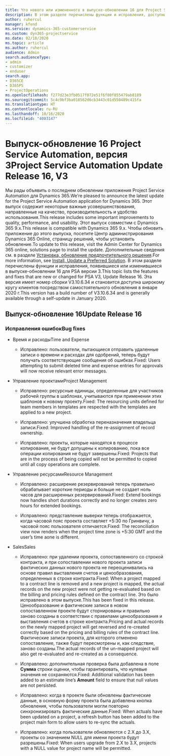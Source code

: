 ```yaml
---
title: Что нового или измененного в выпуске-обновлении 16 для Project Service Automation версии 3
description: В этом разделе перечислены функции и исправления, доступные в выпуске-обновлении 16 для Project Service Automation версии 3.
author: ruhercul
manager: kfend
ms.service: dynamics-365-customerservice
ms.custom: dyn365-projectservice
ms.date: 02/18/2020
ms.topic: article
ms.author: ruhercul
audience: Admin
search.audienceType:
- admin
- customizer
- enduser
search.app:
- D365CE
- D365PS
- ProjectOperations
ms.openlocfilehash: f277d23e3fb0517f072e51f6f80f855479ab8189
ms.sourcegitcommit: 5c4c9bf3ba018562d6cb3443c01d550489c415fa
ms.translationtype: HT
ms.contentlocale: ru-RU
ms.lasthandoff: 10/16/2020
ms.locfileid: "4083147"
---
```

# <a name="project-service-automation-update-release-16-v3"></a><span data-ttu-id="06fbe-103">Выпуск-обновление 16 Project Service Automation, версия 3</span><span class="sxs-lookup"><span data-stu-id="06fbe-103">Project Service Automation Update Release 16, V3</span></span>

<span data-ttu-id="06fbe-104">Мы рады объявить о последнем обновлении приложения Project Service Automation для Dynamics 365.</span><span class="sxs-lookup"><span data-stu-id="06fbe-104">We’re pleased to announce the latest update for the Project Service Automation application for Dynamics 365.</span></span> <span data-ttu-id="06fbe-105">Этот выпуск содержит некоторые важные усовершенствования, направленные на качество, производительность и удобство использования.</span><span class="sxs-lookup"><span data-stu-id="06fbe-105">This release includes some important improvements to quality, performance, and usability.</span></span>  <span data-ttu-id="06fbe-106">Этот выпуск совместим с Dynamics 365 9.x.</span><span class="sxs-lookup"><span data-stu-id="06fbe-106">This release is compatible with Dynamics 365 9.x.</span></span> <span data-ttu-id="06fbe-107">Чтобы обновить приложение до этого выпуска, посетите Центр администрирования Dynamics 365 Online, страницу решений, чтобы установить обновление.</span><span class="sxs-lookup"><span data-stu-id="06fbe-107">To update to this release, visit the Admin Center for Dynamics 365 online, solutions page to install the update.</span></span> <span data-ttu-id="06fbe-108">Дополнительные сведения см. в разделе [Установка, обновление предпочтительного решения](https://docs.microsoft.com/dynamics365/project-service/upgrade-psa-home-page).</span><span class="sxs-lookup"><span data-stu-id="06fbe-108">For more information, see [Install, Update a Preferred Solution](https://docs.microsoft.com/dynamics365/project-service/upgrade-psa-home-page).</span></span>
<span data-ttu-id="06fbe-109">В этом разделе перечислены функции и исправления, появившиеся или изменившиеся в выпуске-обновлении 16 для PSA версии 3.</span><span class="sxs-lookup"><span data-stu-id="06fbe-109">This topic lists the features and fixes that are new or changed for PSA V3, Update Release 16.</span></span> <span data-ttu-id="06fbe-110">Эта версия имеет номер сборки V3.10.6.34 и становится доступна широкому кругу клиентов посредством самостоятельного обновления в январе 2020 г.</span><span class="sxs-lookup"><span data-stu-id="06fbe-110">This version has a build number of V3.10.6.34 and is generally available through a self-update in January 2020.</span></span>


## <a name="update-release-16"></a><span data-ttu-id="06fbe-111">Выпуск-обновление 16</span><span class="sxs-lookup"><span data-stu-id="06fbe-111">Update Release 16</span></span>

### <a name="bug-fixes"></a><span data-ttu-id="06fbe-112">Исправления ошибок</span><span class="sxs-lookup"><span data-stu-id="06fbe-112">Bug fixes</span></span>

-   <span data-ttu-id="06fbe-113">Время и расходы</span><span class="sxs-lookup"><span data-stu-id="06fbe-113">Time and Expense</span></span>

    -   <span data-ttu-id="06fbe-114">Исправлено: пользователи, пытающиеся отправить удаленные записи о времени и расходах для одобрений, теперь будут получать соответствующие сообщения об ошибках.</span><span class="sxs-lookup"><span data-stu-id="06fbe-114">Fixed: Users attempting to submit deleted time and expense entries for approvals will now receive relevant error messages.</span></span>

-   <span data-ttu-id="06fbe-115">Управление проектами</span><span class="sxs-lookup"><span data-stu-id="06fbe-115">Project Management</span></span>

    -   <span data-ttu-id="06fbe-116">Исправлено: ресурсные единицы, определенные для участников рабочей группы в шаблонах, учитываются при применении этих шаблонов к новому проекту.</span><span class="sxs-lookup"><span data-stu-id="06fbe-116">Fixed: The resourcing units defined for team members in templates are respected with the templates are applied to a new project.</span></span>

    -   <span data-ttu-id="06fbe-117">Исправлено: улучшена обработка переназначения владельца записи.</span><span class="sxs-lookup"><span data-stu-id="06fbe-117">Fixed: Improved handling of the re-assignment of record ownership.</span></span>

    -   <span data-ttu-id="06fbe-118">Исправлено: проекты, которые находятся в процессе копирования, не будут допущены к копированию, пока все операции копирования не будут завершены.</span><span class="sxs-lookup"><span data-stu-id="06fbe-118">Fixed: Projects that are in the process of being copied will not be permitted to copied until all copy operations are complete.</span></span>

-   <span data-ttu-id="06fbe-119">Управление ресурсами</span><span class="sxs-lookup"><span data-stu-id="06fbe-119">Resource Management</span></span>

    -   <span data-ttu-id="06fbe-120">Исправлено: расширение резервирований теперь правильно обрабатывает короткие периоды и больше не создает ноль часов для расширенных резервирований.</span><span class="sxs-lookup"><span data-stu-id="06fbe-120">Fixed: Extend bookings now handles short durations correctly and no longer creates zero hours for extended bookings.</span></span>

    -   <span data-ttu-id="06fbe-121">Исправлено: представление выверки теперь отображается, когда часовой пояс проекта составляет +5:30 по Гринвичу, а часовой пояс пользователя отличается.</span><span class="sxs-lookup"><span data-stu-id="06fbe-121">Fixed: The reconciliation view now renders when the project time zone is +5:30 GMT and the user’s time aone is different.</span></span>

-   <span data-ttu-id="06fbe-122">Sales</span><span class="sxs-lookup"><span data-stu-id="06fbe-122">Sales</span></span>

    -   <span data-ttu-id="06fbe-123">Исправлено: при удалении проекта, сопоставленного со строкой контракта, и при сопоставлении нового проекта записи фактических данных нового проекта не переоценивались на основе правил выставления счетов и ценообразования, определенных в строке контракта.</span><span class="sxs-lookup"><span data-stu-id="06fbe-123">Fixed: When a project mapped to a contract line is removed and a new project is mapped, the actual records on the new project were not getting re-evaluated based on the billing and pricing rules defined on the contract line.</span></span> <span data-ttu-id="06fbe-124">Это было исправлено в этом выпуске.</span><span class="sxs-lookup"><span data-stu-id="06fbe-124">This has been fixed in this release.</span></span> <span data-ttu-id="06fbe-125">Ценообразование и фактические записи в новом сопоставленном проекте будут сторнированы и правильно заново созданы в соответствии с правилами ценообразования и выставления счетов в строке контракта.</span><span class="sxs-lookup"><span data-stu-id="06fbe-125">Pricing and actual records on the newly mapped project will get reversed and re-created correctly based on the pricing and billing rules of the contract line.</span></span> <span data-ttu-id="06fbe-126">Фактические записи проекта, для которого отменено сопоставление, также будут пересмотрены и, как следствие, заново созданы.</span><span class="sxs-lookup"><span data-stu-id="06fbe-126">The actual records of the un-mapped project will also get re-evaluated and re-created as a consequence.</span></span>

    -   <span data-ttu-id="06fbe-127">Исправлено: дополнительная проверка была добавлена в поле **Сумма** строки оценки, чтобы гарантировать, что нулевые значения не сохраняются.</span><span class="sxs-lookup"><span data-stu-id="06fbe-127">Fixed: Additional validation has been added to an estimate line’s **Amount** field to ensure that null values are not persisted.</span></span>

    -   <span data-ttu-id="06fbe-128">Исправлено: когда в проекте были обновлены фактические данные, в основную форму проекта была добавлена кнопка обновления, чтобы пользователи могли повторно синхронизировать фактические данные.</span><span class="sxs-lookup"><span data-stu-id="06fbe-128">Fixed: When actuals have been updated on a project, a refresh button has been added to the project main form to allow users to re-sync the actuals.</span></span>

    -   <span data-ttu-id="06fbe-129">Исправлено: когда пользователи обновляются с 2.X до 3.X, проекты со значением NULL для имени проекта будут разрешены.</span><span class="sxs-lookup"><span data-stu-id="06fbe-129">Fixed: When users upgrade from 2.X to 3.X, projects with a NULL value for project name will be permitted.</span></span>

